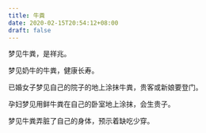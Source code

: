 ```yaml
---
title: 牛粪
date: 2020-02-15T20:54:12+08:00
draft: false
---
```


梦见牛粪，是祥兆。<br>


梦见奶牛的牛粪，健康长寿。<br>


已婚女子梦见自己的院子的地上涂抹牛粪，贵客或新娘要登门。<br>


孕妇梦见用鲜牛粪在自己的卧室地上涂抹，会生贵子。<br>


梦见牛粪弄脏了自己的身体，预示着缺吃少穿。<br>
